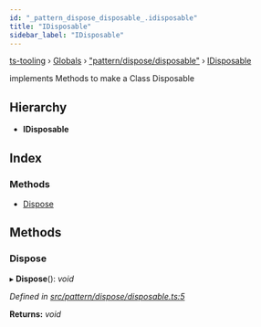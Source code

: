 ```yaml
---
id: "_pattern_dispose_disposable_.idisposable"
title: "IDisposable"
sidebar_label: "IDisposable"
---
```


[ts-tooling](../index.md) › [Globals](../globals.md) › ["pattern/dispose/disposable"](../modules/_pattern_dispose_disposable_.md) › [IDisposable](_pattern_dispose_disposable_.idisposable.md)

implements Methods to make a Class Disposable

## Hierarchy

* **IDisposable**

## Index

### Methods

* [Dispose](_pattern_dispose_disposable_.idisposable.md#dispose)

## Methods

###  Dispose

▸ **Dispose**(): *void*

*Defined in [src/pattern/dispose/disposable.ts:5](https://github.com/nodejayes/ts-tooling/blob/ad92cc8/src/pattern/dispose/disposable.ts#L5)*

**Returns:** *void*
